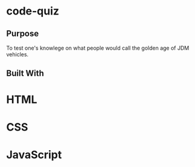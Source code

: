 # code-quiz
## Purpose 
To test one's knowlege on what people would call the golden age of JDM vehicles.
## Built With
# HTML
# CSS
# JavaScript
